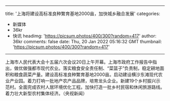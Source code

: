 
---
title: '上海将建设高标准良种繁育基地2000亩，加快城乡融合发展'
categories: 
 - 新媒体
 - 36kr
 - 快讯
headimg: 'https://picsum.photos/400/300?random=417'
author: 36kr
comments: false
date: Thu, 20 Jan 2022 05:16:32 GMT
thumbnail: 'https://picsum.photos/400/300?random=417'
---

<div>   
上海市人民代表大会十五届六次会议20日上午开幕。上海市政府工作报告中指出，做优做强都市现代农业。落实粮食安全责任制、“菜篮子”负责制，稳定耕地面积和粮食蔬菜产量。建设高标准良种繁育基地2000亩。启动建设横沙东滩现代农业产业园。着力打响一批地产农产品品牌，培育龙头企业。新建19个乡村振兴示范村。全面完成农村人居环境优化工程。加快打造一批乡村民宿和休闲旅游路线。着力壮大新型农村集体经济。（央视新闻）  
</div>
            